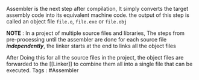 Assembler is the next step after compilation, It simply converts the target assembly code into its equivalent machine code. the output of this step is called an object file `file.o`, `file.exe` or `file.obj`

**NOTE** : In a project of multiple source files and libraries, The steps from pre-processing until the assembler are done for each source file ***independently***, the linker starts at the end to links all the object files 

After Doing this for all the source files in the project, the object files are forwarded to the [[Linker]] to combine them all into a single file that can be executed.
Tags : #Assembler